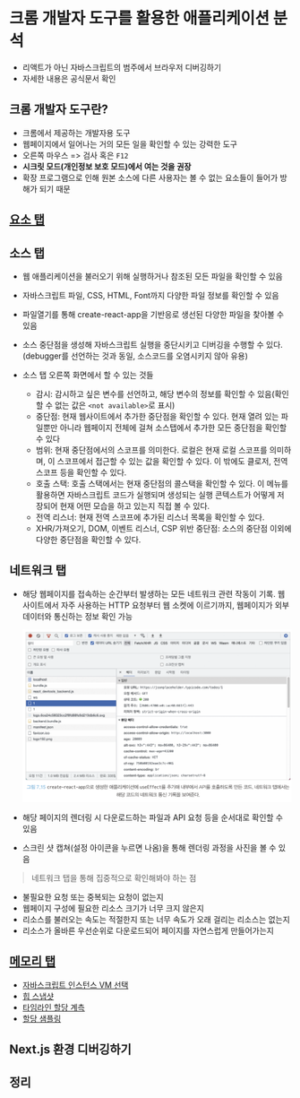 # 크롬 개발자 도구를 활용한 애플리케이션 분석
- 리액트가 아닌 자바스크립트의 범주에서 브라우저 디버깅하기
- 자세한 내용은 공식문서 확인

## 크롬 개발자 도구란?
- 크롬에서 제공하는 개발자용 도구
- 웹페이지에서 일어나는 거의 모든 일을 확인할 수 있는 강력한 도구
- 오른쪽 마우스 => 검사 혹은 `F12`
- **시크릿 모드(개인정보 보호 모드)에서 여는 것을 권장**
- 확장 프로그램으로 인해 원본 소스에 다른 사용자는 볼 수 없는 요소들이 들어가 방해가 되기 때문

## [요소 탭](notes/7_2_요소_탭.md)

## 소스 탭
- 웹 애플리케이션을 불러오기 위해 실행하거나 참조된 모든 파일을 확인할 수 있음
- 자바스크립트 파일, CSS, HTML, Font까지 다양한 파일 정보를 확인할 수 있음
- 파일열기를 통해 create-react-app을 기반응로 생선된 다양한 파일을 찾아볼 수 있음
- 소스 중단점을 생성해 자바스크립트 실행을 중단시키고 디버깅을 수행할 수 있다.(debugger를 선언하는 것과 동일, 소스코드를 오염시키지 않아 유용)

- 소스 탭 오른쪽 화면에서 할 수 있는 것들
    - 감시: 감시하고 싶은 변수를 선언하고, 해당 변수의 정보를 확인할 수 있음(확인할 수 없는 값은 `<not available>`로 표시)
    - 중단점: 현재 웹사이트에서 추가한 중단점을 확인할 수 있다. 현재 열려 있는 파일뿐만 아니라 웹페이지 전체에 걸쳐 소스탭에서 추가한 모든 중단점을 확인할 수 있다
    - 범위: 현재 중단점에서의 스코프를 의미한다. 로컬은 현재 로컬 스코프를 의미하며, 이 스코프에서 접근할 수 있는 값을 확인할 수 있다. 이 밖에도 클로저, 전역 스코프 등을 확인할 수 있다.
    - 호출 스택: 호출 스택에서는 현재 중단점의 콜스택을 확인할 수 있다. 이 메뉴를 활용하면 자바스크립트 코드가 실행되며 생성되는 실행 콘텍스트가 어떻게 저장되어 현재 어떤 모습을 하고 있는지 직접 볼 수 있다.
    - 전역 리스너: 현재 전역 스코프에 추가된 리스너 목록을 확인할 수 있다.
    - XHR/가져오기, DOM, 이벤트 리스너, CSP 위반 중단점: 소스의 중단점 이외에 다양한 중단점을 확인할 수 있다.

## 네트워크 탭
- 해당 웹페이지를 접속하는 순간부터 발생하는 모든 네트워크 관련 작동이 기록. 웹사이트에서 자주 사용하는 HTTP 요청부터 웹 소켓에 이르기까지, 웹페이지가 외부 데이터와 통신하는 정보 확인 가능

    ![네트워크 탭](source/images/network_tap.png)

- 해당 페이지의 렌더링 시 다운로드하는 파일과 API 요청 등을 순서대로 확인할 수 있음
- 스크린 샷 캡쳐(설정 아이콘을 누르면 나옴)을 통해 렌더링 과정을 사진을 볼 수 있음

> 네트워크 탭을 통해 집중적으로 확인해봐야 하는 점
- 불필요한 요청 또는 중복되는 요청이 없는지
- 웹페이지 구성에 필요한 리소스 크기가 너무 크지 않은지
- 리소스를 불러오는 속도는 적절한지 또는 너무 속도가 오래 걸리는 리소스는 없는지
- 리소스가 올바른 우선순위로 다운로드되어 페이지를 자연스럽게 만들어가는지


## [메모리 탭](notes/7_5_메모리_탭.md)
- [자바스크립트 인스턴스 VM 선택](notes/7_5_메모리_탭.md#자바스크립트-인스턴스-vm-선택)
- [힙 스냅샷](notes/7_5_메모리_탭.md#힙-스냅샷)
- [타임라인 할당 계측](notes/7_5_메모리_탭.md#타임라인-할당-계측)
- [할당 샘플링](notes/7_5_메모리_탭.md#할당-샘플링)

## Next.js 환경 디버깅하기


## 정리